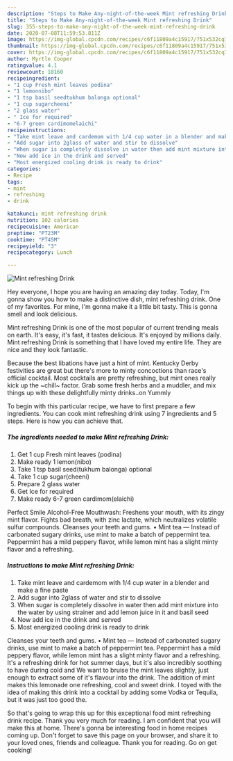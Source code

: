 ```yaml
---
description: "Steps to Make Any-night-of-the-week Mint refreshing Drink"
title: "Steps to Make Any-night-of-the-week Mint refreshing Drink"
slug: 355-steps-to-make-any-night-of-the-week-mint-refreshing-drink
date: 2020-07-08T11:59:53.811Z
image: https://img-global.cpcdn.com/recipes/c6f11809a4c15917/751x532cq70/mint-refreshing-drink-recipe-main-photo.jpg
thumbnail: https://img-global.cpcdn.com/recipes/c6f11809a4c15917/751x532cq70/mint-refreshing-drink-recipe-main-photo.jpg
cover: https://img-global.cpcdn.com/recipes/c6f11809a4c15917/751x532cq70/mint-refreshing-drink-recipe-main-photo.jpg
author: Myrtle Cooper
ratingvalue: 4.1
reviewcount: 18160
recipeingredient:
- "1 cup Fresh mint leaves podina"
- "1 lemonnibo"
- "1 tsp basil seedtukhum balonga optional"
- "1 cup sugarcheeni"
- "2 glass water"
- " Ice for required"
- "6-7 green cardimomelaichi"
recipeinstructions:
- "Take mint leave and cardemom with 1/4 cup water in a blender and make a fine paste"
- "Add sugar into 2glass of water and stir to dissolve"
- "When sugar is completely dissolve in water then add mint mixture into the water by using strainer and add lemon juice in it and basil seed"
- "Now add ice in the drink and served"
- "Most energized cooling drink is ready to drink"
categories:
- Recipe
tags:
- mint
- refreshing
- drink

katakunci: mint refreshing drink 
nutrition: 102 calories
recipecuisine: American
preptime: "PT23M"
cooktime: "PT45M"
recipeyield: "3"
recipecategory: Lunch

---
```



![Mint refreshing Drink](https://img-global.cpcdn.com/recipes/c6f11809a4c15917/751x532cq70/mint-refreshing-drink-recipe-main-photo.jpg)

Hey everyone, I hope you are having an amazing day today. Today, I'm gonna show you how to make a distinctive dish, mint refreshing drink. One of my favorites. For mine, I'm gonna make it a little bit tasty. This is gonna smell and look delicious.

Mint refreshing Drink is one of the most popular of current trending meals on earth. It's easy, it's fast, it tastes delicious. It's enjoyed by millions daily. Mint refreshing Drink is something that I have loved my entire life. They are nice and they look fantastic.

Because the best libations have just a hint of mint. Kentucky Derby festivities are great but there&#39;s more to minty concoctions than race&#39;s official cocktail. Most cocktails are pretty refreshing, but mint ones really kick up the ~chill~ factor. Grab some fresh herbs and a muddler, and mix things up with these delightfully minty drinks..on Yummly


To begin with this particular recipe, we have to first prepare a few ingredients. You can cook mint refreshing drink using 7 ingredients and 5 steps. Here is how you can achieve that.

<!--inarticleads1-->

##### The ingredients needed to make Mint refreshing Drink:

1. Get 1 cup Fresh mint leaves (podina)
1. Make ready 1 lemon(nibo)
1. Take 1 tsp basil seed(tukhum balonga) optional
1. Take 1 cup sugar(cheeni)
1. Prepare 2 glass water
1. Get  Ice for required
1. Make ready 6-7 green cardimom(elaichi)


Perfect Smile Alcohol-Free Mouthwash: Freshens your mouth, with its zingy mint flavor. Fights bad breath, with zinc lactate, which neutralizes volatile sulfur compounds. Cleanses your teeth and gums. • Mint tea — Instead of carbonated sugary drinks, use mint to make a batch of peppermint tea. Peppermint has a mild peppery flavor, while lemon mint has a slight minty flavor and a refreshing. 

<!--inarticleads2-->

##### Instructions to make Mint refreshing Drink:

1. Take mint leave and cardemom with 1/4 cup water in a blender and make a fine paste
1. Add sugar into 2glass of water and stir to dissolve
1. When sugar is completely dissolve in water then add mint mixture into the water by using strainer and add lemon juice in it and basil seed
1. Now add ice in the drink and served
1. Most energized cooling drink is ready to drink


Cleanses your teeth and gums. • Mint tea — Instead of carbonated sugary drinks, use mint to make a batch of peppermint tea. Peppermint has a mild peppery flavor, while lemon mint has a slight minty flavor and a refreshing. It&#39;s a refreshing drink for hot summer days, but it&#39;s also incredibly soothing to have during cold and We want to bruise the mint leaves slightly, just enough to extract some of it&#39;s flavour into the drink. The addition of mint makes this lemonade one refreshing, cool and sweet drink. I toyed with the idea of making this drink into a cocktail by adding some Vodka or Tequila, but it was just too good the. 

So that's going to wrap this up for this exceptional food mint refreshing drink recipe. Thank you very much for reading. I am confident that you will make this at home. There's gonna be interesting food in home recipes coming up. Don't forget to save this page on your browser, and share it to your loved ones, friends and colleague. Thank you for reading. Go on get cooking!
